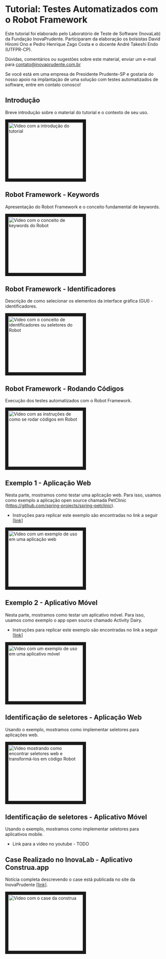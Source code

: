 # Tutorial: Testes Automatizados com o Robot Framework

Este tutorial foi elaborado pelo Laboratório de Teste de Software (InovaLab) da Fundação InovaPrudente. Participaram da elaboração os bolsistas David Hiromi Ono e Pedro Henrique Zago Costa e o docente André Takeshi Endo (UTFPR-CP).

Dúvidas, comentários ou sugestões sobre este material, enviar um e-mail para contato@inovaprudente.com.br

Se você está em uma empresa de Presidente Prudente-SP e gostaria do nosso apoio na implantação de uma solução com testes automatizados de software, entre em contato conosco!

## Introdução

Breve introdução sobre o material do tutorial e o contexto de seu uso. 

<a href="http://www.youtube.com/watch?feature=player_embedded&v=Fcwk5aK0erE" target="_blank"><img src="http://img.youtube.com/vi/Fcwk5aK0erE/0.jpg" 
alt="Video com a introdução do tutorial" width="240" height="180" border="10" /></a>   

## Robot Framework - Keywords

Apresentação do Robot Framework e o conceito fundamental de keywords.

<a href="http://www.youtube.com/watch?feature=player_embedded&v=_4Hhm5mJTB8" target="_blank"><img src="http://img.youtube.com/vi/_4Hhm5mJTB8/0.jpg" 
alt="Video com o conceito de keywords do Robot" width="240" height="180" border="10" /></a>   
   
## Robot Framework - Identificadores

Descrição de como selecionar os elementos da interface gráfica (GUI) - identificadores.

<a href="http://www.youtube.com/watch?feature=player_embedded&v=yFafjL9xAVQ" target="_blank"><img src="http://img.youtube.com/vi/yFafjL9xAVQ/0.jpg" 
alt="Video com o conceito de identificadores ou seletores do Robot" width="240" height="180" border="10" /></a>   

## Robot Framework - Rodando Códigos

Execução dos testes automatizados com o Robot Framework. 

<a href="https://www.youtube.com/watch?v=i0_ovETZd8Q" target="_blank"><img src="http://img.youtube.com/vi/i0_ovETZd8Q/0.jpg" 
alt="Video com as instruções de como se rodar códigos em Robot" width="240" height="180" border="10" /></a>

## Exemplo 1 - Aplicação Web

Nesta parte, mostramos como testar uma aplicação web. Para isso, usamos como exemplo a aplicação open source chamada PetClinic (https://github.com/spring-projects/spring-petclinic). 

   - Instruções para replicar este exemplo são encontradas no link a seguir [[link]](seleniumExemplo)

<a href="http://www.youtube.com/watch?feature=player_embedded&v=JEal7WBai2I" target="_blank"><img src="http://img.youtube.com/vi/JEal7WBai2I/0.jpg" 
alt="Video com um exemplo de uso em uma aplicação web" width="240" height="180" border="10" /></a>      

## Exemplo 2 - Aplicativo Móvel

Nesta parte, mostramos como testar um aplicativo móvel. Para isso, usamos como exemplo o app open source chamado Activity Dairy.

   - Instruções para replicar este exemplo são encontradas no link a seguir [[link]](appiumExemplo) 

<a href="https://www.youtube.com/watch?v=OXUPrMlDFu8" target="_blank"><img src="https://img.youtube.com/vi/OXUPrMlDFu8/0.jpg" 
alt="Video com um exemplo de uso em uma aplicativo móvel" width="240" height="180" border="10" /></a>    

## Identificação de seletores - Aplicação Web

Usando o exemplo, mostramos como implementar seletores para aplicações web.

<a href="https://www.youtube.com/watch?v=OcF1ty7hPjQ" target="_blank"><img src="https://img.youtube.com/vi/OcF1ty7hPjQ/0.jpg" 
alt="Video mostrando como encontrar seletores web e transformá-los em código Robot" width="240" height="180" border="10" /></a>

## Identificação de seletores - Aplicativo Móvel

Usando o exemplo, mostramos como implementar seletores para aplicativos mobile.

   - Link para a video no youtube - TODO


## Case Realizado no InovaLab - Aplicativo Construa.app

Notícia completa descrevendo o case está publicada no site da InovaPrudente [[link]](https://inovaprudente.com.br/noticias/inovalab-finaliza-seu-primeiro-case-de-teste-de-software.html).

<a href="http://www.youtube.com/watch?feature=player_embedded&v=ulvqlNzf0AI" target="_blank"><img src="http://img.youtube.com/vi/ulvqlNzf0AI/0.jpg" 
alt="Video com o case da construa" width="240" height="180" border="10" /></a>
